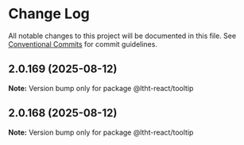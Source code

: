 # Change Log

All notable changes to this project will be documented in this file.
See [Conventional Commits](https://conventionalcommits.org) for commit guidelines.

## 2.0.169 (2025-08-12)

**Note:** Version bump only for package @ltht-react/tooltip

## 2.0.168 (2025-08-12)

**Note:** Version bump only for package @ltht-react/tooltip

